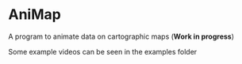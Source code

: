 # AniMap

A program to animate data on cartographic maps (**Work in progress**)

Some example videos can be seen in the examples folder
